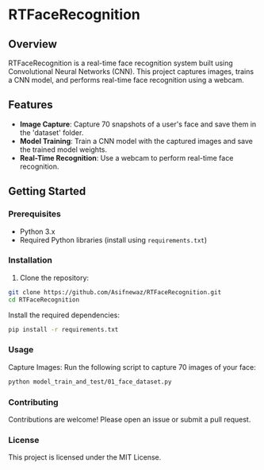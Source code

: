 # RTFaceRecognition

## Overview

RTFaceRecognition is a real-time face recognition system built using Convolutional Neural Networks (CNN). This project captures images, trains a CNN model, and performs real-time face recognition using a webcam.

## Features

- **Image Capture**: Capture 70 snapshots of a user's face and save them in the 'dataset' folder.
- **Model Training**: Train a CNN model with the captured images and save the trained model weights.
- **Real-Time Recognition**: Use a webcam to perform real-time face recognition.

## Getting Started

### Prerequisites

- Python 3.x
- Required Python libraries (install using `requirements.txt`)

### Installation

1. Clone the repository:
```bash
git clone https://github.com/Asifnewaz/RTFaceRecognition.git
cd RTFaceRecognition
```

Install the required dependencies:
```bash
pip install -r requirements.txt
```
### Usage
Capture Images:
Run the following script to capture 70 images of your face:
```bash
python model_train_and_test/01_face_dataset.py
```

### Contributing
Contributions are welcome! Please open an issue or submit a pull request.

### License
This project is licensed under the MIT License.
